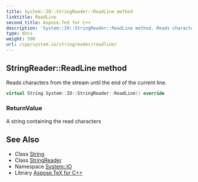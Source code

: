 ```yaml
---
title: System::IO::StringReader::ReadLine method
linktitle: ReadLine
second_title: Aspose.TeX for C++
description: 'System::IO::StringReader::ReadLine method. Reads characters from the stream until the end of the current line in C++.'
type: docs
weight: 500
url: /cpp/system.io/stringreader/readline/
---
```

## StringReader::ReadLine method


Reads characters from the stream until the end of the current line.

```cpp
virtual String System::IO::StringReader::ReadLine() override
```


### ReturnValue

A string containing the read characters

## See Also

* Class [String](../../../system/string/)
* Class [StringReader](../)
* Namespace [System::IO](../../)
* Library [Aspose.TeX for C++](../../../)
